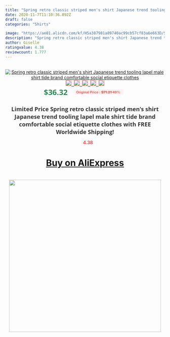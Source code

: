 ```yaml
---
title: "Spring retro classic striped men's shirt Japanese trend tooling lapel male shirt tide brand comfortable social etiquette clothes"
date: 2020-11-7T11:10:36.892Z
draft: false
categories: "Shirts"

image: "https://ae01.alicdn.com/kf/H5a387981a89740ac99cb57cf83a6e663D/Spring-retro-classic-striped-men-s-shirt-Japanese-trend-tooling-lapel-male-shirt-tide-brand-comfortable.jpg"
description: "Spring retro classic striped men's shirt Japanese trend tooling lapel male shirt tide brand comfortable social etiquette clothes"
author: Giselle
ratingvalue: 4.38
reviewcount: 1.777
---
```

<br>
<div style="text-align: center;">
<a href="https://s.click.aliexpress.com/e/_Ad1Tp3" target="_blank" rel="nofollow noopener noreferrer"><img alt="Spring retro classic striped men's shirt Japanese trend tooling lapel male shirt tide brand comfortable social etiquette clothes" class="magnifier-image" src="https://ae01.alicdn.com/kf/H5a387981a89740ac99cb57cf83a6e663D/Spring-retro-classic-striped-men-s-shirt-Japanese-trend-tooling-lapel-male-shirt-tide-brand-comfortable.jpg_640x640.jpg">
<br>
<img style="border:1px solid salmon" src="https://ae01.alicdn.com/kf/H5a387981a89740ac99cb57cf83a6e663D/Spring-retro-classic-striped-men-s-shirt-Japanese-trend-tooling-lapel-male-shirt-tide-brand-comfortable.jpg_120x120.jpg">&nbsp;&nbsp;<img style="border:1px solid salmon" src="https://ae01.alicdn.com/kf/H9bde0abaf2074eeaa16877858c86d715F/Spring-retro-classic-striped-men-s-shirt-Japanese-trend-tooling-lapel-male-shirt-tide-brand-comfortable.jpg_120x120.jpg">&nbsp;&nbsp;<img style="border:1px solid salmon" src="https://ae01.alicdn.com/kf/He9aee1480a154a08a6499f38f0562bf3y/Spring-retro-classic-striped-men-s-shirt-Japanese-trend-tooling-lapel-male-shirt-tide-brand-comfortable.jpg_120x120.jpg">&nbsp;&nbsp;<img style="border:1px solid salmon" src="https://ae01.alicdn.com/kf/H00eedc341261422785430f355e1c438a7/Spring-retro-classic-striped-men-s-shirt-Japanese-trend-tooling-lapel-male-shirt-tide-brand-comfortable.jpg_120x120.jpg">&nbsp;&nbsp;<img style="border:1px solid salmon" src="https://ae01.alicdn.com/kf/H61ee53efa9ae4847bc12d2cd16e1fd7dJ/Spring-retro-classic-striped-men-s-shirt-Japanese-trend-tooling-lapel-male-shirt-tide-brand-comfortable.jpg_120x120.jpg"></a></div><br0>
<div style="text-align: center;"><span style="background-color: white; border: 0px; box-sizing: border-box; color: seagreen; display: inline-block; font-family: &quot;open sans&quot; , &quot;arial&quot; , &quot;helvetica&quot; , sans-serif , &quot;heiti&quot;; font-size: 24px; font-stretch: inherit; font-weight: 700; line-height: inherit; margin: 0px 10px 0px 0px; padding: 0px; vertical-align: middle;">$36.32 </span>
<span style="background: rgb(255 , 241 , 241); border-radius: 3px; border: 0px; box-sizing: border-box; color: #ff4747; display: inline-block; font-family: inherit; font-size: 12px; font-stretch: inherit; font-style: inherit; font-variant: inherit; font-weight: 600; line-height: inherit; margin: 0px; padding: 2px 5px; transform: scale(0.9); vertical-align: middle;">Original Price : <b style="text-decoration: line-through;">$71.21 </b> 49%&nbsp;&nbsp;</span></div>
<h1 style="color: #333333; display: inline-block; font-family: &quot;open sans&quot; , &quot;arial&quot; , &quot;helvetica&quot; , sans-serif , &quot;heiti&quot;; font-size: 18px; font-stretch: inherit; font-weight: 700; text-align: center;">Limited Price Spring retro classic striped men's shirt Japanese trend tooling lapel male shirt tide brand comfortable social etiquette clothes with FREE Worldwide Shipping!</h1>
<div style="color: #ff4747; text-align: center;">
<img src="https://4.bp.blogspot.com/-M0ZcTcb-5uY/XleCXlxnR4I/AAAAAAAAAEc/OrjgMkXV1oMQFaCRZj5HQwOCBcu3w1FegCPcBGAYYCw/s1600/star.png" style="height: 15px;">&nbsp;<b>4.38</b></div>
<div class="button_cont" align="center"><a class="buynow_a" href="https://s.click.aliexpress.com/e/_Ad1Tp3" target="_blank" rel="nofollow noopener noreferrer"><H1>Buy on AliExpress</H1></a></div><br>
<div class="separator" style="clear: both; text-align: center;">
<img src="https://lh3.googleusercontent.com/-pTy5HemUv9M/XlePHvY0dAI/AAAAAAAAAE4/0nX5iRUoIWY8eMW9Dpxeirr157OZliDIgCLcBGAsYHQ/s1600/badge.gif" width="480">
</div>

